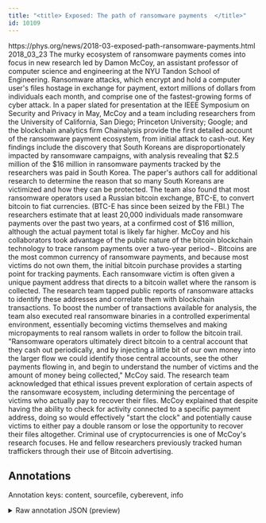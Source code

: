 ```yaml
---
title: "<title> Exposed: The path of ransomware payments  </title>"
id: 10109
---
```


<title> Exposed: The path of ransomware payments  </title>
<source> https://phys.org/news/2018-03-exposed-path-ransomware-payments.html </source>
<date> 2018_03_23 </date>
<text>
The murky ecosystem of ransomware payments comes into focus in new research led by Damon McCoy, an assistant professor of computer science and engineering at the NYU Tandon School of Engineering. Ransomware attacks, which encrypt and hold a computer user's files hostage in exchange for payment, extort millions of dollars from individuals each month, and comprise one of the fastest-growing forms of cyber attack.
In a paper slated for presentation at the IEEE Symposium on Security and Privacy in May, McCoy and a team including researchers from the University of California, San Diego; Princeton University; Google; and the blockchain analytics firm Chainalysis provide the first detailed account of the ransomware payment ecosystem, from initial attack to cash-out.
Key findings include the discovery that South Koreans are disproportionately impacted by ransomware campaigns, with analysis revealing that $2.5 million of the $16 million in ransomware payments tracked by the researchers was paid in South Korea. The paper's authors call for additional research to determine the reason that so many South Koreans are victimized and how they can be protected.
The team also found that most ransomware operators used a Russian bitcoin exchange, BTC-E, to convert bitcoin to fiat currencies. (BTC-E has since been seized by the FBI.) The researchers estimate that at least 20,000 individuals made ransomware payments over the past two years, at a confirmed cost of $16 million, although the actual payment total is likely far higher.
McCoy and his collaborators took advantage of the public nature of the bitcoin blockchain technology to trace ransom payments over a two-year period¬. Bitcoins are the most common currency of ransomware payments, and because most victims do not own them, the initial bitcoin purchase provides a starting point for tracking payments. Each ransomware victim is often given a unique payment address that directs to a bitcoin wallet where the ransom is collected. The research team tapped public reports of ransomware attacks to identify these addresses and correlate them with blockchain transactions.
To boost the number of transactions available for analysis, the team also executed real ransomware binaries in a controlled experimental environment, essentially becoming victims themselves and making micropayments to real ransom wallets in order to follow the bitcoin trail. "Ransomware operators ultimately direct bitcoin to a central account that they cash out periodically, and by injecting a little bit of our own money into the larger flow we could identify those central accounts, see the other payments flowing in, and begin to understand the number of victims and the amount of money being collected," McCoy said.
The research team acknowledged that ethical issues prevent exploration of certain aspects of the ransomware ecosystem, including determining the percentage of victims who actually pay to recover their files. McCoy explained that despite having the ability to check for activity connected to a specific payment address, doing so would effectively "start the clock" and potentially cause victims to either pay a double ransom or lose the opportunity to recover their files altogether.
Criminal use of cryptocurrencies is one of McCoy's research focuses. He and fellow researchers previously tracked human traffickers through their use of Bitcoin advertising.
</text>



## Annotations

Annotation keys: content, sourcefile, cyberevent, info

<details>
<summary>Raw annotation JSON (preview)</summary>

```json
{
  "content": "The murky ecosystem of ransomware payments comes into focus in new research led by Damon McCoy, an assistant professor of computer science and engineering at the NYU Tandon School of Engineering. Ransomware attacks, which encrypt and hold a computer user's files hostage in exchange for payment, extort millions of dollars from individuals each month, and comprise one of the fastest-growing forms of cyber attack. In a paper slated for presentation at the IEEE Symposium on Security and Privacy in May, McCoy and a team including researchers from the University of California, San Diego; Princeton University; Google; and the blockchain analytics firm Chainalysis provide the first detailed account of the ransomware payment ecosystem, from initial attack to cash-out. Key findings include the discovery that South Koreans are disproportionately impacted by ransomware campaigns, with analysis revealing that $2.5 million of the $16 million in ransomware payments tracked by the researchers was paid in South Korea. The paper's authors call for additional research to determine the reason that so many South Koreans are victimized and how they can be protected. The team also found that most ransomware operators used a Russian bitcoin exchange, BTC-E, to convert bitcoin to fiat currencies. (BTC-E has since been seized by the FBI.) The researchers estimate that at least 20,000 individuals made ransomware payments over the past two years, at a confirmed cost of $16 million, although the actual payment total is likely far higher. McCoy and his collaborators took advantage of the public nature of the bitcoin blockchain technology to trace ransom payments over a two-year period\u00ac. Bitcoins are the most common currency of ransomware payments, and because most victims do not own them, the initial bitcoin purchase provides a starting point for tracking payments. Each ransomware victim is often given a unique payment address that directs to a bitcoin wallet where the ransom is collected. The research team tapped public reports of ransomware attacks to identify these addresses and correlate them with blockchain transactions. To boost the number of transactions available for analysis, the team also executed real ransomware binaries in a controlled experimental environment, essentially becoming victims themselves and making micropayments to real ransom wallets in order to follow the bitcoin trail. \"Ransomware operators ultimately direct bitcoin to a central account that they cash out periodically, and by injecting a little bit of our own money into the larger flow we could identify those central accounts, see the other payments flowing in, and begin to understand the number of victims and the amount of money being collected,\" McCoy said. The research team acknowledged that ethical issues prevent exploration of certain aspects of the ransomware ecosystem, including determining the percentage of victims who actually pay to recover their files. McCoy explained that despite having the ability to check for activity connected to a specific payment address, doing so would effectively \"start the clock\" and potentially cause victims to either pay a double ransom or lose the opportunity to recover their files altogether. Criminal use of cryptocurrencies is one of McCoy's research focuses. He and fellow researchers previously tracked human traffickers through their use of Bitcoin advertising.",
  "sourcefile": "10109.txt",
  "cyberevent": {
    "hopper": [
      {
        "index": 0,
        "relation": "Same",
        "events": [
          {
            "index": "E4",
            "type": "Attack",
            "realis": "Generic",
            "nugget": {
              "startOffset": 296,
              "index": "T5",
              "endOffset": 302,
              "text": "extort"
            },
            "argument": [
              {
                "index": "T6",
                "text": "millions of dollars",
                "endOffset": 322,
```
</details>
